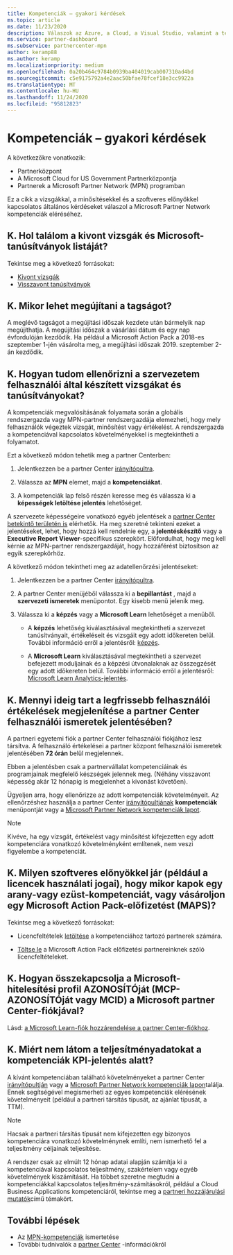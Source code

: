 ```yaml
---
title: Kompetenciák – gyakori kérdések
ms.topic: article
ms.date: 11/23/2020
description: Válaszok az Azure, a Cloud, a Visual Studio, valamint a technikai és támogatási előnyökre Microsoft Partner Network arany és ezüst kompetenciák, juttatások lejáratának, megújításának és aktiválásának megszerzésével kapcsolatos kérdésekre
ms.service: partner-dashboard
ms.subservice: partnercenter-mpn
author: keramp88
ms.author: keramp
ms.localizationpriority: medium
ms.openlocfilehash: 0a20b464c9784b0939ba404019cab007310ad4bd
ms.sourcegitcommit: c5e9175792a4e2aac50bfae78fcef18e3cc9922a
ms.translationtype: MT
ms.contentlocale: hu-HU
ms.lasthandoff: 11/24/2020
ms.locfileid: "95812823"
---
```

# <a name="competencies---frequently-asked-questions"></a>Kompetenciák – gyakori kérdések

A következőkre vonatkozik:

- Partnerközpont
- A Microsoft Cloud for US Government Partnerközpontja
- Partnerek a Microsoft Partner Network (MPN) programban

Ez a cikk a vizsgákkal, a minősítésekkel és a szoftveres előnyökkel kapcsolatos általános kérdéseket válaszol a Microsoft Partner Network kompetenciák eléréséhez.

## <a name="q-where-can-i-find-the-list-of-exams-and-microsoft-certifications-being-retired"></a>K. Hol találom a kivont vizsgák és Microsoft-tanúsítványok listáját?

Tekintse meg a következő forrásokat:

- [Kivont vizsgák](/learn/certifications/retired-certification-exams)
- [Visszavont tanúsítványok](/learn/certifications/retired-certifications)

## <a name="q-when-can-i-renew-my-membership"></a>K. Mikor lehet megújítani a tagságot?

A meglévő tagságot a megújítási időszak kezdete után bármelyik nap megújíthatja. A megújítási időszak a vásárlási dátum és egy nap évfordulóján kezdődik. Ha például a Microsoft Action Pack a 2018-es szeptember 1-jén vásárolta meg, a megújítási időszak 2019. szeptember 2-án kezdődik.

## <a name="q-how-can-i-verify-the-exams-and-certifications-taken-by-my-organizations-users"></a>K. Hogyan tudom ellenőrizni a szervezetem felhasználói által készített vizsgákat és tanúsítványokat?

A kompetenciák megvalósításának folyamata során a globális rendszergazda vagy MPN-partner rendszergazdája elemezheti, hogy mely felhasználók végeztek vizsgát, minősítést vagy értékelést. A rendszergazda a kompetenciával kapcsolatos követelményekkel is megtekintheti a folyamatot.

Ezt a következő módon tehetik meg a partner Centerben:

1. Jelentkezzen be a partner Center [irányítópultra](https://partner.microsoft.com/dashboard).

1. Válassza az **MPN** elemet, majd a **kompetenciákat**.

1. A kompetenciák lap felső részén keresse meg és válassza ki a **képességek letöltése jelentés** lehetőséget.

A szervezete képességeire vonatkozó egyéb jelentések a [partner Center betekintő területén is](partner-center-insights.md) elérhetők. Ha meg szeretné tekinteni ezeket a jelentéseket, lehet, hogy hozzá kell rendelnie egy, a **jelentéskészítő** vagy a **Executive Report Viewer**-specifikus szerepkört. Előfordulhat, hogy meg kell kérnie az MPN-partner rendszergazdáját, hogy hozzáférést biztosítson az egyik szerepkörhöz.

A következő módon tekintheti meg az adatellenőrzési jelentéseket:

1. Jelentkezzen be a partner Center [irányítópultra](https://partner.microsoft.com/dashboard).

1. A partner Center menüjéből válassza ki a **bepillantást** , majd a **szervezeti ismeretek** menüpontot. Egy kisebb menü jelenik meg.

1. Válassza ki a **képzés** vagy a **Microsoft Learn** lehetőséget a menüből.

   - A **képzés** lehetőség kiválasztásával megtekintheti a szervezet tanúsítványait, értékeléseit és vizsgáit egy adott időkereten belül. További információ erről a jelentésről: [képzés](pci-training-dashboard.md).

   - A **Microsoft Learn** kiválasztásával megtekintheti a szervezet befejezett moduljainak és a képzési útvonalaknak az összegzését egy adott időkereten belül. További információ erről a jelentésről: [Microsoft Learn Analytics-jelentés](ms-learn-analytics.md).

## <a name="q-how-long-does-it-take-to-see-the-latest-user-assessments-in-the-partner-center-user-skills-report"></a>K. Mennyi ideig tart a legfrissebb felhasználói értékelések megjelenítése a partner Center felhasználói ismeretek jelentésében?

A partneri egyetemi fiók a partner Center felhasználói fiókjához lesz társítva. A felhasználó értékelései a partner központ felhasználói ismeretek jelentésében **72 órán** belül megjelennek.

Ebben a jelentésben csak a partnervállalat kompetenciáinak és programjainak megfelelő készségek jelennek meg. (Néhány visszavont képesség akár 12 hónapig is megjelenhet a kivonást követően).

Ügyeljen arra, hogy ellenőrizze az adott kompetenciák követelményeit. Az ellenõrzéshez használja a partner Center [irányítópultjának](https://partner.microsoft.com/dashboard) **kompetenciák** menüpontját vagy a [Microsoft Partner Network kompetenciák lapot](https://partner.microsoft.com/membership/competencies).

> [!NOTE]
> Kivéve, ha egy vizsgát, értékelést vagy minősítést kifejezetten egy adott kompetenciára vonatkozó követelményként említenek, nem veszi figyelembe a kompetenciát.

## <a name="q-what-are-the-software-benefits-such-as-license-use-rights-that-i-am-entitled-to-when-i-achieve-a-gold-or-silver-competency-or-buy-a-microsoft-action-pack-subscription-maps"></a>K. Milyen szoftveres előnyökkel jár (például a licencek használati jogai), hogy mikor kapok egy arany-vagy ezüst-kompetenciát, vagy vásároljon egy Microsoft Action Pack-előfizetést (MAPS)?

Tekintse meg a következő forrásokat:

- Licencfeltételek [letöltése](https://assetsprod.microsoft.com/mpn-maps-software-iur-competency-license-table.docx) a kompetenciához tartozó partnerek számára.

- [Töltse le](https://assetsprod.microsoft.com/en-us/microsoft-action-pack-license-table.pdf) a Microsoft Action Pack előfizetési partnereinknek szóló licencfeltételeket.

## <a name="q-how-do-i-link-a-microsoft-certification-profile-id-mcp-id-or-mcid-to-my-microsoft-partner-center-account"></a>K. Hogyan összekapcsolja a Microsoft-hitelesítési profil AZONOSÍTÓját (MCP-AZONOSÍTÓját vagy MCID) a Microsoft partner Center-fiókjával?

Lásd: [a Microsoft Learn-fiók hozzárendelése a partner Center-fiókhoz](ms-learn-associate.md).

## <a name="q-why-cant-i-see-the-performance-data-reflected-under-the-competencies-kpis-report"></a>K. Miért nem látom a teljesítményadatokat a kompetenciák KPI-jelentés alatt?

A kívánt kompetenciában található követelményeket a partner Center [irányítópultján](https://partner.microsoft.com/dashboard) vagy a [Microsoft Partner Network kompetenciák lapon](https://partner.microsoft.com/membership/competencies)találja. Ennek segítségével megismerheti az egyes kompetenciák elérésének követelményeit (például a partneri társítás típusát, az ajánlat típusát, a TTM).

> [!NOTE]
> Hacsak a partneri társítás típusát nem kifejezetten egy bizonyos kompetenciára vonatkozó követelménynek említi, nem ismerhető fel a teljesítmény céljainak teljesítése.
>
> A rendszer csak az elmúlt 12 hónap adatai alapján számítja ki a kompetenciával kapcsolatos teljesítmény, szakértelem vagy egyéb követelmények kiszámítását. Ha többet szeretne megtudni a kompetenciákkal kapcsolatos teljesítmény-számításokról, például a Cloud Business Applications kompetenciáról, tekintse meg a [partneri hozzájárulási mutatók](partner-contribution-indicators.md)című témakört.

## <a name="next-steps"></a>További lépések

- Az [MPN-kompetenciák](learn-about-competencies.md) ismertetése
- További tudnivalók a [partner Center](partner-center-insights.md) -információkról
